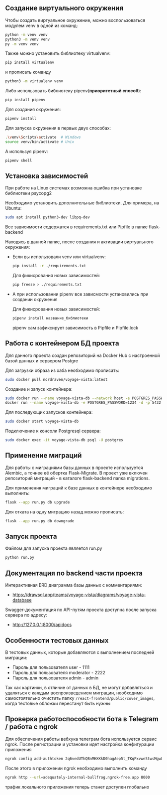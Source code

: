 ## Создание виртуального окружения

Чтобы создать виртуальное окружение, можно воспользоваться модулем venv в одной из команд:
```bash
python -m venv venv
python3 -m venv venv
py -m venv venv
```
Также можно установить библиотеку virtualvenv:
```bash
pip install virtualenv
```
и прописать команду 
```bash
python3 -m virtualenv venv
```
Либо использовать библиотеку pipenv(**приоритетный способ**):
```bash
pip install pipenv
```
Для создания окружения:
```bash
pipenv install
```
Для запуска окружения в первых двух способах:
```bash
.\venv\Scripts\activate  # Windows
source venv/bin/activate # Unix
```
А используя pipenv:
```bash
pipenv shell
```

## Установка зависимостей

При работе на Linux системах возможна ошибка при установке библиотеки psycopg2

Необходимо установить дополнительные библиотеки. Для примера, на Ubuntu:
```bash
sudo apt install python3-dev libpq-dev
```
Все зависимости содержатся в requirements.txt или Pipfile в папке flask-backend

Находясь в данной папке, после создания и активации виртуального окружения:

- Если вы использовали venv или virtualvenv:
    ```bash
    pip install -r ./requirements.txt
    ```
    Для фикисрования новых зависимостей:
    ```bash
    pip freeze > ./requirements.txt
    ```
- А при использовании pipenv все зависмости установились при создании окружения

    Для фикисрования новых зависимостей:
    ```bash
    pipenv install название_библиотеки
    ```
    pipenv сам зафиксирует зависимость в Pipfile и Pipfile.lock

## Работа с контейнером БД проекта

Для данного проекта создан репозиторий на Docker Hub с настроенной базой данных и сервером Postgre

Для загрузки образа из хаба необходимо прописать:
```bash
sudo docker pull nordraven/voyage-vista:latest
```
Создание и запуск контейнера:
```bash
sudo docker run --name voyage-vista-db --network host -e POSTGRES_PASSWORD=1234 -d -p 5432:5432 nordraven/voyage-vista:latest # Linux
docker run --name voyage-vista-db -e POSTGRES_PASSWORD=1234 -d -p 5432:5432 nordraven/voyage-vista:latest # Windows
```
Для последующих запусков контейнера:
```bash
sudo docker start voyage-vista-db
```
Подключение к консоли Postgresql сервера:
```bash
sudo docker exec -it voyage-vista-db psql -U postgres
```

## Применение миграций

Для работы с миграциями базы данных в проекте используется Alembic, а точнее её обертка Flask-Migrate. В проект уже включен репозиторий миграций -
в каталоге flask-backend папка migrations.

Для применения миграций к базе данных в контейнере необходимо выполнить:
```bash
flask --app run.py db upgrade
```

Для отката на одну миграцию назад можно прописать:
```bash
flask --app run.py db downgrade
```

## Запуск проекта

Файлом для запуска проекта является run.py
```bash
python run.py
```


## Документация по backend части проекта

Интерактивная ERD диаграмма базы данных с комментариями:
- https://drawsql.app/teams/voyage-vista/diagrams/voyage-vista-database

Swagger-документация по API-путям проекта доступна после запуска сервера по адресу:
- http://127.0.0.1:8000/apidocs

## Особенности тестовых данных

В тестовых данных, которые добавляются с выполнением последней миграции:
- Пароль для пользователя user - 1111
- Пароль для пользователя moderator - 2222
- Пароль для пользователя admin - admin

Так как картинки, в отличие от данных в БД, не могут добавляться и удаляться с каждым воспроизведением миграции, 
необходимо самостоятельно очистить папку `/react-frontend/public/cover_images`, когда тестовые обложки перестанут быть нужны

## Проверка работоспособности бота в Telegram / работа с ngrok
Для обеспечения работы вебхука телеграм бота используется сервис ngrok. После регистрации и установки
идет настройка конфигурации приложения
```bash
ngrok config add-authtoken 2q6vedUThQBnMHXKkD0hagAep5t_TKqPxvweStwsMgwUEiCx
```
После этого в приложении ngrok необходимо выполнить команду 
```bash
ngrok http --url=adequately-internal-bullfrog.ngrok-free.app 8000
```
трафик локального приложения теперь станет доступен глобально
